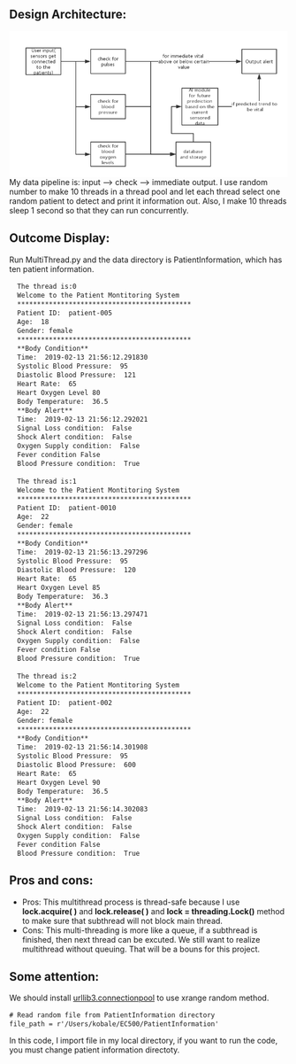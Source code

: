 ## Design Architecture:

<img align = center src = "https://github.com/leonshen95/EC500/blob/master/EC500%20diagram%201.jpg?raw=true">
My data pipeline is: input --> check --> immediate output.  
I use random number to make 10 threads in a thread pool and let each thread select one random patient to detect and print it information out. Also, I make 10 threads sleep 1 second so that they can run concurrently.

## Outcome Display:
Run MultiThread.py and the data directory is PatientInformation, which has ten patient information.

      The thread is:0
      Welcome to the Patient Montitoring System
      ********************************************
      Patient ID:  patient-005
      Age:  18
      Gender: female
      ********************************************
      **Body Condition**
      Time:  2019-02-13 21:56:12.291830
      Systolic Blood Pressure:  95
      Diastolic Blood Pressure:  121
      Heart Rate:  65
      Heart Oxygen Level 80
      Body Temperature:  36.5
      **Body Alert**
      Time:  2019-02-13 21:56:12.292021
      Signal Loss condition:  False
      Shock Alert condition:  False
      Oxygen Supply condition:  False
      Fever condition False
      Blood Pressure condition:  True
      
      The thread is:1
      Welcome to the Patient Montitoring System
      ********************************************
      Patient ID:  patient-0010
      Age:  22
      Gender: female
      ********************************************
      **Body Condition**
      Time:  2019-02-13 21:56:13.297296
      Systolic Blood Pressure:  95
      Diastolic Blood Pressure:  120
      Heart Rate:  65
      Heart Oxygen Level 85
      Body Temperature:  36.3
      **Body Alert**
      Time:  2019-02-13 21:56:13.297471
      Signal Loss condition:  False
      Shock Alert condition:  False
      Oxygen Supply condition:  False
      Fever condition False
      Blood Pressure condition:  True
      
      The thread is:2
      Welcome to the Patient Montitoring System
      ********************************************
      Patient ID:  patient-002
      Age:  22
      Gender: female
      ********************************************
      **Body Condition**
      Time:  2019-02-13 21:56:14.301908
      Systolic Blood Pressure:  95
      Diastolic Blood Pressure:  600
      Heart Rate:  65
      Heart Oxygen Level 90
      Body Temperature:  36.5
      **Body Alert**
      Time:  2019-02-13 21:56:14.302083
      Signal Loss condition:  False
      Shock Alert condition:  False
      Oxygen Supply condition:  False
      Fever condition False
      Blood Pressure condition:  True

## Pros and cons:
* Pros: This multithread process is thread-safe because I use **lock.acquire( )** and **lock.release( )** and **lock = threading.Lock()** method to make sure that subthread will not block main thread.
* Cons: This multi-threading is more like a queue, if a subthread is finished, then next thread can be excuted. We still want to realize multithread without queuing. That will be a bouns for this project.

## Some attention:
We should install [urllib3.connectionpool](https://urllib3.readthedocs.io/en/1.4/pools.html) to use xrange random method.  
```
# Read random file from PatientInformation directory
file_path = r'/Users/kobale/EC500/PatientInformation'
```
In this code, I import file in my local directory, if you want to run the code, you must change patient information directoty.
